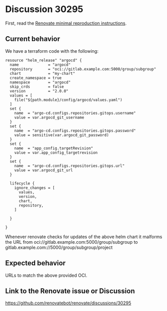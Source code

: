 # Discussion 30295

First, read the [Renovate minimal reproduction instructions](https://github.com/renovatebot/renovate/blob/main/docs/development/minimal-reproductions.md).

## Current behavior

We have a terraform code with the following:

```hcl
resource "helm_release" "argocd" {
  name             = "argocd"
  repository       = "oci://gitlab.example.com:5000/group/subgroup"
  chart            = "my-chart"
  create_namespace = true
  namespace        = "argocd"
  skip_crds        = false
  version          = "2.0.0"
  values = [
    file("${path.module}/config/argocd/values.yaml")
  ]
  set {
    name  = "argo-cd.configs.repositories.gitops.username"
    value = var.argocd_git_username
  }
  set {
    name  = "argo-cd.configs.repositories.gitops.password"
    value = sensitive(var.argocd_git_password)
  }
  set {
    name  = "app_config.targetRevision"
    value = var.app_config_targetrevision
  }
  set {
    name  = "argo-cd.configs.repositories.gitops.url"
    value = var.argocd_git_url
  }

  lifecycle {
    ignore_changes = [
      values,
      version,
      chart,
      repository,
    ]

  }

}
```

Whenever renovate checks for updates of the above helm chart it malforms the URL from oci://gitlab.example.com:5000/group/subgroup to gitlab.example.com://5000/group/subgroup/project

## Expected behavior

URLs to match the above provided OCI.

## Link to the Renovate issue or Discussion

https://github.com/renovatebot/renovate/discussions/30295

